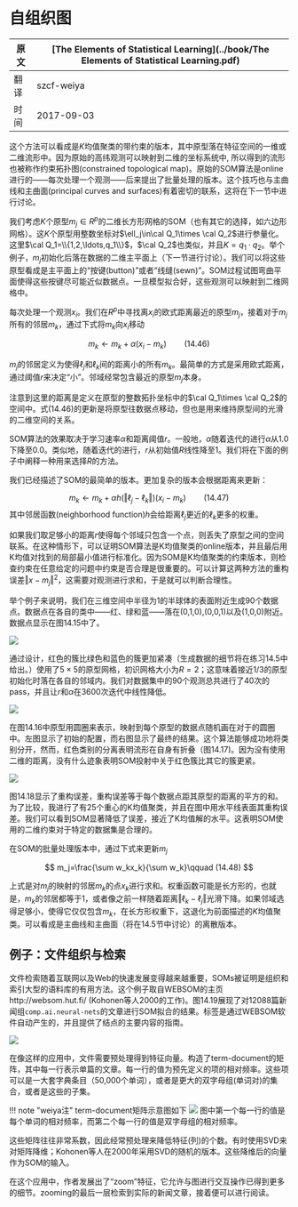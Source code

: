 # 自组织图

| 原文   | [The Elements of Statistical Learning](../book/The Elements of Statistical Learning.pdf) |
| ---- | ---------------------------------------- |
| 翻译   | szcf-weiya                               |
| 时间   | 2017-09-03                   |

这个方法可以看成是$K$均值聚类的带约束的版本，其中原型落在特征空间的一维或二维流形中。因为原始的高纬观测可以映射到二维的坐标系统中, 所以得到的流形也被称作约束拓扑图(constrained topological map)。原始的SOM算法是online进行的——每次处理一个观测——后来提出了批量处理的版本。这个技巧也与主曲线和主曲面(principal curves and surfaces)有着密切的联系，这将在下一节中进行讨论。

我们考虑$K$个原型$m_j\in R^p$的二维长方形网格的SOM（也有其它的选择，如六边形网格）。这$K$个原型用整数坐标对$\ell_j\in\cal Q_1\times \cal Q_2$进行参量化。这里$\cal Q_1=\\{1,2,\ldots,q_1\\}$，$\cal Q_2$也类似，并且$K=q_1\cdot q_2$。举个例子，$m_j$初始化后落在数据的二维主平面上（下一节进行讨论）。我们可以将这些原型看成是主平面上的“按键(button)”或者“线缝(sewn)”。SOM过程试图弯曲平面使得这些按键尽可能近似数据点。一旦模型拟合好，这些观测可以映射到二维网格中。

每次处理一个观测$x_i$。我们在$R^p$中寻找离$x_i$的欧式距离最近的原型$m_j$，接着对于$m_j$所有的邻居$m_k$，通过下式将$m_k$向$x_i$移动

$$
m_k\leftarrow m_k+\alpha (x_i-m_k)\qquad (14.46)
$$

$m_j$的邻居定义为使得$\ell_j$和$\ell_k$间的距离小的所有$m_k$。最简单的方式是采用欧式距离，通过阈值$r$来决定“小”。邻域经常包含最近的原型$m_j$本身。

注意到这里的距离是定义在原型的整数拓扑坐标中的$\cal Q_1\times \cal Q_2$的空间中。式(14.46)的更新是将原型往数据点移动，但也是用来维持原型间的光滑的二维空间的关系。

SOM算法的效果取决于学习速率$\alpha$和距离阈值$r$。一般地，$\alpha$随着迭代的进行$\alpha$从1.0下降至0.0。类似地，随着迭代的进行，$r$从初始值$R$线性降至1。我们将在下面的例子中阐释一种用来选择$R$的方法。

我们已经描述了SOM的最简单的版本。更加复杂的版本会根据距离来更新：

$$
m_k\leftarrow m_k + \alpha h(\Vert \ell_j-\ell_k\Vert)(x_i-m_k)\qquad (14.47)
$$
其中邻居函数(neighborhood function)$h$会给距离$\ell_j$更近的$\ell_k$更多的权重。

如果我们取足够小的距离$r$使得每个邻域只包含一个点，则丢失了原型之间的空间联系。在这种情形下，可以证明SOM算法是K均值聚类的online版本，并且最后用K均值对找到的局部最小值进行标准化。因为SOM是K均值聚类的约束版本，则检查约束在任意给定的问题中约束是否合理是很重要的。可以计算这两种方法的重构误差$\Vert x-m_j\Vert^2$，这需要对观测进行求和，于是就可以判断合理性。

举个例子来说明，我们在三维空间中半径为1的半球体的表面附近生成90个数据点。数据点在各自的类中——红、绿和蓝——落在(0,1,0),(0,0,1)以及(1,0,0)附近。数据点显示在图14.15中了。

![](../img/14/fig14.15.png)

通过设计，红色的簇比绿色和蓝色的簇更加紧凑（生成数据的细节将在练习14.5中给出。）使用了$5\times 5$的原型网格，初识网格大小为$R=2$；这意味着接近1/3的原型初始化时落在各自的邻域内。我们对数据集中的90个观测总共进行了40次的pass，并且让$r$和$\alpha$在3600次迭代中线性降低。

![](../img/14/fig14.16.png)


在图14.16中原型用圆圈来表示，映射到每个原型的数据点随机画在对于的圆圈中。左图显示了初始的配置，而右图显示了最终的结果。这个算法能够成功地将类别分开，然而，红色类别的分离表明流形在自身有折叠（图14.17)。因为没有使用二维的距离，没有什么迹象表明SOM投射中关于红色簇比其它的簇更紧。

![](../img/14/fig14.17.png)


图14.18显示了重构误差，重构误差等于每个数据点距其原型的距离的平方的和。为了比较，我进行了有25个重心的K均值聚类，并且在图中用水平线表面其重构误差。我们可以看到SOM显著降低了误差，接近了K均值解的水平。这表明SOM使用的二维约束对于特定的数据集是合理的。

在SOM的批量处理版本中，通过下式来更新$m_j$

$$
m_j=\frac{\sum w_kx_k}{\sum w_k}\qquad (14.48)
$$

上式是对$m_j$的映射的邻居$m_k$的点$x_k$进行求和。权重函数可能是长方形的，也就是，$m_k$的邻居都等于1，或者像之前一样随着距离$\Vert \ell_k-\ell_j\Vert$光滑下降。如果邻域选得足够小，使得它仅仅包含$m_k$，在长方形权重下，这退化为前面描述的$K$均值聚类。可以看成是主曲线和主曲面（将在14.5节中讨论）的离散版本。

## 例子：文件组织与检索

文件检索随着互联网以及Web的快速发展变得越来越重要，SOMs被证明是组织和索引大型的语料库的有用方法。这个例子取自WEBSOM的主页http://websom.hut.fi/ (Kohonen等人2000的工作)。图14.19展现了对12088篇新闻组`comp.ai.neural-nets`的文章进行SOM拟合的结果。标签是通过WEBSOM软件自动产生的，并且提供了结点的主要内容的指南。

![](../img/14/fig14.19.png)


在像这样的应用中，文件需要预处理得到特征向量。构造了term-document的矩阵，其中每一行表示单篇的文章。每一行的值为预先定义的项的相对频率。这些项可以是一大套字典条目（50,000个单词），或者是更大的双字母组(单词对)的集合，或者是这些的子集。

!!! note "weiya注"
    term-document矩阵示意图如下
    ![](../img/14/dtm1.png)
    图中第一个每一行的值是每个单词的相对频率，而第二个每一行的值是双字母组的相对频率。

这些矩阵往往非常系数，因此经常预处理来降低特征(列)的个数。有时使用SVD来对矩阵降维；Kohonen等人在2000年采用SVD的随机的版本。这些降维后的向量作为SOM的输入。

在这个应用中，作者发展出了“zoom”特征，它允许与图进行交互操作已得到更多的细节。zooming的最后一层检索到实际的新闻文章，接着便可以进行阅读。
